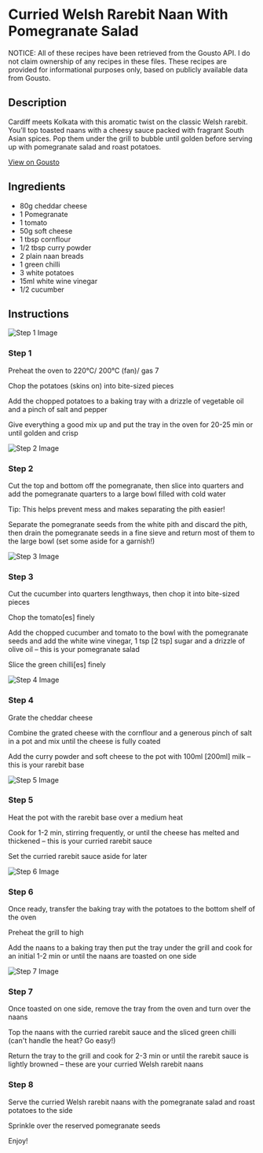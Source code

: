 # Curried Welsh Rarebit Naan With Pomegranate Salad

NOTICE: All of these recipes have been retrieved from the Gousto API. I do not claim ownership of any recipes in these files. These recipes are provided for informational purposes only, based on publicly available data from Gousto.

## Description

Cardiff meets Kolkata with this aromatic twist on the classic Welsh rarebit. You’ll top toasted naans with a cheesy sauce packed with fragrant South Asian spices. Pop them under the grill to bubble until golden before serving up with pomegranate salad and roast potatoes.

[View on Gousto](https://www.gousto.co.uk/recipes/cookbook/curried-welsh-rarebit-naan-with-pomegranate-salad)

## Ingredients

- 80g cheddar cheese
- 1 Pomegranate
- 1 tomato
- 50g soft cheese
- 1 tbsp cornflour
- 1/2 tbsp curry powder
- 2 plain naan breads
- 1 green chilli
- 3 white potatoes
- 15ml white wine vinegar
- 1/2 cucumber

## Instructions

![Step 1 Image](https://production-media.gousto.co.uk/cms/recipe-step-image/step-1-1683041036023-x200.jpg)

### Step 1

Preheat the oven to 220°C/ 200°C (fan)/ gas 7

Chop the potatoes (skins on) into bite-sized pieces

Add the chopped potatoes to a baking tray with a drizzle of vegetable oil and a pinch of salt and pepper

Give everything a good mix up and put the tray in the oven for 20-25 min or until golden and crisp

![Step 2 Image](https://production-media.gousto.co.uk/cms/recipe-step-image/step-2-1683041038562-x200.jpg)

### Step 2

Cut the top and bottom off the pomegranate, then slice into quarters and add the pomegranate quarters to a large bowl filled with cold water

Tip: This helps prevent mess and makes separating the pith easier!

Separate the pomegranate seeds from the white pith and discard the pith, then drain the pomegranate seeds in a fine sieve and return most of them to the large bowl (set some aside for a garnish!)

![Step 3 Image](https://production-media.gousto.co.uk/cms/recipe-step-image/step-3-1683041042683-x200.jpg)

### Step 3

Cut the cucumber into quarters lengthways, then chop it into bite-sized pieces

Chop the tomato<span class="text-danger">[es]</span> finely

Add the chopped cucumber and tomato to the bowl with the pomegranate seeds and add the white wine vinegar, 1 tsp <span class="text-danger">[2 tsp]</span> sugar and a drizzle of olive oil – this is your pomegranate salad

Slice the green chilli<span class="text-danger">[es] </span>finely

![Step 4 Image](https://production-media.gousto.co.uk/cms/recipe-step-image/step-4-1683041046717-x200.jpg)

### Step 4

Grate the cheddar cheese

Combine the grated cheese with the cornflour and a generous pinch of salt in a pot and mix until the cheese is fully coated

Add the curry powder and soft cheese to the pot with 100ml <span class="text-danger">[200ml]</span> milk – this is your rarebit base

![Step 5 Image](https://production-media.gousto.co.uk/cms/recipe-step-image/step-5-1683041049899-x200.jpg)

### Step 5

Heat the pot with the rarebit base over a medium heat

Cook for 1-2 min, stirring frequently, or until the cheese has melted and thickened – this is your curried rarebit sauce

Set the curried rarebit sauce aside for later

![Step 6 Image](https://production-media.gousto.co.uk/cms/recipe-step-image/step-6-1683041055483-x200.jpg)

### Step 6

Once ready, transfer the baking tray with the potatoes to the bottom shelf of the oven

Preheat the grill to high

Add the naans to a baking tray then put the tray under the grill and cook for an initial 1-2 min or until the naans are toasted on one side

![Step 7 Image](https://production-media.gousto.co.uk/cms/recipe-step-image/step-7-1683041057197-x200.jpg)

### Step 7

Once toasted on one side, remove the tray from the oven and turn over the naans

Top the naans with the curried rarebit sauce and the sliced green chilli (can't handle the heat? Go easy!)

Return the tray to the grill and cook for 2-3 min or until the rarebit sauce is lightly browned – these are your curried Welsh rarebit naans

### Step 8

Serve the curried Welsh rarebit naans with the pomegranate salad and roast potatoes to the side

Sprinkle over the reserved pomegranate seeds

Enjoy!

